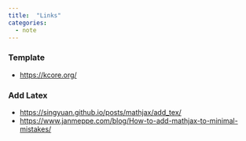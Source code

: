 ```yaml
---
title:  "Links"
categories:
  - note
---
```


### Template
- https://kcore.org/

### Add Latex
- https://singyuan.github.io/posts/mathjax/add_tex/
- https://www.janmeppe.com/blog/How-to-add-mathjax-to-minimal-mistakes/